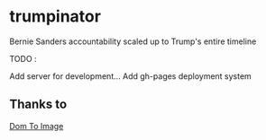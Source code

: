 # trumpinator
Bernie Sanders accountability scaled up to Trump's entire timeline

TODO :

Add server for development...
Add gh-pages deployment system

## Thanks to ##
[Dom To Image](https://github.com/tsayen/dom-to-image)
